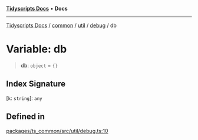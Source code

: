 [**Tidyscripts Docs**](../../../../../../../README.md) • **Docs**

***

[Tidyscripts Docs](../../../../../../../globals.md) / [common](../../../../../README.md) / [util](../../../README.md) / [debug](../README.md) / db

# Variable: db

> **db**: `object` = `{}`

## Index Signature

 \[`k`: `string`\]: `any`

## Defined in

[packages/ts\_common/src/util/debug.ts:10](https://github.com/sheunaluko/tidyscripts/blob/master/packages/ts_common/src/util/debug.ts#L10)
